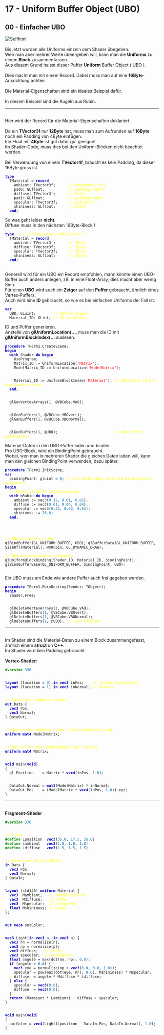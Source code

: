 <html>
    <b><h1>17 - Uniform Buffer Object (UBO)</h1></b>
    <b><h2>00 - Einfacher UBO</h2></b>
<img src="image.png" alt="Selfhtml"><br><br>
Bis jetzt wurden alle Uniforms einzeln dem Shader übegeben.<br>
Wen man aber mehrer Werte übeergeben will, kann man die <b>Uniforms</b> zu einem <b>Block</b> zusammenfassen.<br>
Aus diesem Grund heisst dieser Puffer <b>Uniform</b> Buffer Object ( UBO ).<br>
<br>
Dies macht man mit einem Record. Dabei muss man auf eine <b>16Byte</b>-Ausrichtung achten.<br>
<br>
Die Material-Eigenschaften sind ein ideales Beispiel dafür.<br>
<br>
In diesem Beispiel sind die Kugeln aus Rubin.<br>
<hr><br>
Hier wird der Record für die Material-Eigenschaften deklariert.<br>
<br>
Da ein <b>TVector3f</b> nur <b>12Byte</b> hat, muss man zum Aufrunden auf <b>16Byte</b> noch ein Padding von 4Byte einfügen.<br>
Ein Float mit <b>4Byte</b> ist gut dafür gut geeignet.<br>
Im Shader-Code, muss dies bei den Uniform-Blöcken nicht beachtet werden.<br>
<br>
Bei Verwendung von einem <b>TVector4f</b>, braucht es kein Padding, da dieser 16Byte gross ist.<br>
<pre><code><b><font color="0000BB">type</font></b>
  TMaterial = <b><font color="0000BB">record</font></b>
    ambient: TVector3f;      <i><font color="#FFFF00">// Umgebungslicht</font></i>
    pad0: GLfloat;           <i><font color="#FFFF00">// padding 4Byte</font></i>
    diffuse: TVector3f;      <i><font color="#FFFF00">// Farbe</font></i>
    pad1: GLfloat;           <i><font color="#FFFF00">// padding 4Byte</font></i>
    specular: TVector3f;     <i><font color="#FFFF00">// Spiegelnd</font></i>
    shininess: GLfloat;      <i><font color="#FFFF00">// Glanz</font></i>
  <b><font color="0000BB">end</font></b>;</code></pre>
So was geht leider <b>nicht</b>.<br>
Diffuse muss in den nächsten 16Byte-Block !<br>
<pre><code><b><font color="0000BB">type</font></b>    <i><font color="#FFFF00">// Unbrauchbare Deklaration !</font></i>
  TMaterial = <b><font color="0000BB">record</font></b>
    ambient: TVector3f;      <i><font color="#FFFF00">// 3Byte</font></i>
    diffuse: TVector3f;      <i><font color="#FFFF00">// 3Byte</font></i>
    specular: TVector3f;     <i><font color="#FFFF00">// 3Byte</font></i>
    shininess: GLfloat;      <i><font color="#FFFF00">// 3Byte</font></i>
  <b><font color="0000BB">end</font></b>;</code></pre>
<br>
Generell wird für ein UBO ein Record empfohlen, mann könnte einen UBO-Buffer auch anders anlegen, zB. in eine Float-Array, dies macht aber wenig Sinn.<br>
Für einen <b>UBO</b> wird auch ein <b>Zeiger</b> auf den <b>Puffer</b> gebraucht, ähnlich eines Vertex-Puffers.<br>
Auch wird eine <b>ID</b> gebraucht, so wie es bei einfachen Uniforms der Fall ist.<br>
<pre><code><b><font color="0000BB">var</font></b>
  UBO: GLuint;        <i><font color="#FFFF00">// Puffer-Zeiger</font></i>
  Material_ID: GLint; <i><font color="#FFFF00">// ID im Shader</font></i></code></pre>
ID und Puffer generieren.<br>
Anstelle von <b>glUniformLocation(...</b>, muss man die ID mit <b>glUniformBlockIndex(...</b> auslesen.<br>
<pre><code><b><font color="0000BB">procedure</font></b> TForm1.CreateScene;
<b><font color="0000BB">begin</font></b>
  <b><font color="0000BB">with</font></b> Shader <b><font color="0000BB">do</font></b> <b><font color="0000BB">begin</font></b>
    UseProgram;
    Matrix_ID := UniformLocation(<font color="#FF0000">'Matrix'</font>);
    ModelMatrix_ID := UniformLocation(<font color="#FF0000">'ModelMatrix'</font>);
<br>
    Material_ID := UniformBlockIndex(<font color="#FF0000">'Material'</font>); <i><font color="#FFFF00">// UBO-Block ID aus dem Shader holen.</font></i>
  <b><font color="0000BB">end</font></b>;
<br>
  glGenVertexArrays(<font color="#0077BB">1</font>, @VBCube.VAO);
<br>
  glGenBuffers(<font color="#0077BB">1</font>, @VBCube.VBOvert);
  glGenBuffers(<font color="#0077BB">1</font>, @VBCube.VBONormal);
<br>
  glGenBuffers(<font color="#0077BB">1</font>, @UBO);                          <i><font color="#FFFF00">// UB0-Puffer generieren.</font></i></code></pre>
Material-Daten in den UBO-Puffer laden und binden.<br>
Pro UBO-Block, wird ein BindingPoint gebraucht.<br>
Wobei, wen man in mehreren Shader die gleichen Daten laden will, kann man den gleichen BindingPoint verwenden, dazu später.<br>
<pre><code><b><font color="0000BB">procedure</font></b> TForm1.InitScene;
<b><font color="0000BB">var</font></b>
  bindingPoint: gluint = <font color="#0077BB">0</font>; <i><font color="#FFFF00">// Pro Verbindung wird ein BindingPoint gebraucht.</font></i>
<b><font color="0000BB">begin</font></b>
  <i><font color="#FFFF00">// Material-Werte inizialisieren</font></i>
  <b><font color="0000BB">with</font></b> mRubin <b><font color="0000BB">do</font></b> <b><font color="0000BB">begin</font></b>
    ambient := vec3(<font color="#0077BB">0</font>.<font color="#0077BB">17</font>, <font color="#0077BB">0</font>.<font color="#0077BB">01</font>, <font color="#0077BB">0</font>.<font color="#0077BB">01</font>);
    diffuse := vec3(<font color="#0077BB">0</font>.<font color="#0077BB">61</font>, <font color="#0077BB">0</font>.<font color="#0077BB">04</font>, <font color="#0077BB">0</font>.<font color="#0077BB">04</font>);
    specular := vec3(<font color="#0077BB">0</font>.<font color="#0077BB">73</font>, <font color="#0077BB">0</font>.<font color="#0077BB">63</font>, <font color="#0077BB">0</font>.<font color="#0077BB">63</font>);
    shininess := <font color="#0077BB">76</font>.<font color="#0077BB">8</font>;
  <b><font color="0000BB">end</font></b>;
<br>

  <i><font color="#FFFF00">// UBO mit Daten laden</font></i>
  glBindBuffer(GL_UNIFORM_BUFFER, UBO);
  glBufferData(GL_UNIFORM_BUFFER, SizeOf(TMaterial), @mRubin, GL_DYNAMIC_DRAW);
<br>
  <i><font color="#FFFF00">// UBO mit dem Shader verbinden</font></i>
  glUniformBlockBinding(Shader.ID, Material_ID, bindingPoint);
  glBindBufferBase(GL_UNIFORM_BUFFER, bindingPoint, UBO);</code></pre>
Ein UBO muss am Ende wie andere Puffer auch frei gegeben werden.<br>
<pre><code><b><font color="0000BB">procedure</font></b> TForm1.FormDestroy(Sender: TObject);
<b><font color="0000BB">begin</font></b>
  Shader.Free;
<br>
  glDeleteVertexArrays(<font color="#0077BB">1</font>, @VBCube.VAO);
  glDeleteBuffers(<font color="#0077BB">1</font>, @VBCube.VBOvert);
  glDeleteBuffers(<font color="#0077BB">1</font>, @VBCube.VBONormal);
  glDeleteBuffers(<font color="#0077BB">1</font>, @UBO);  <i><font color="#FFFF00">// UBO löschen.</font></i></code></pre>
<hr><br>
Im Shader sind die Material-Daten zu einem Block zusammengefasst, ähnlich einem <b>struct</b> un <b>C++</b>.<br>
Im Shader wird kein Padding gebraucht.<br>
<br>
<b>Vertex-Shader:</b><br>
<pre><code><b><font color="#008800">#version</font></b> <font color="#0077BB">330</font>
<br>
<b><font color="0000BB">layout</font></b> (location = <font color="#0077BB">0</font>) <b><font color="0000BB">in</font></b> <b><font color="0000BB">vec3</font></b> inPos;    <i><font color="#FFFF00">// Vertex-Koordinaten</font></i>
<b><font color="0000BB">layout</font></b> (location = <font color="#0077BB">1</font>) <b><font color="0000BB">in</font></b> <b><font color="0000BB">vec3</font></b> inNormal; <i><font color="#FFFF00">// Normale</font></i>
<br>
<i><font color="#FFFF00">// Daten für Fragment-shader</font></i>
<b><font color="0000BB">out</font></b> Data {
  <b><font color="0000BB">vec3</font></b> Pos;
  <b><font color="0000BB">vec3</font></b> Normal;
} DataOut;
<br>
<i><font color="#FFFF00">// Matrix des Modeles, ohne Frustum-Beeinflussung.</font></i>
<b><font color="0000BB">uniform</font></b> <b><font color="0000BB">mat4</font></b> ModelMatrix;
<br>
<i><font color="#FFFF00">// Matrix für die Drehbewegung und Frustum.</font></i>
<b><font color="0000BB">uniform</font></b> <b><font color="0000BB">mat4</font></b> Matrix;
<br>
<b><font color="0000BB">void</font></b> main(<b><font color="0000BB">void</font></b>)
{
  gl_Position    = Matrix * <b><font color="0000BB">vec4</font></b>(inPos, <font color="#0077BB">1</font>.<font color="#0077BB">0</font>);
<br>
  DataOut.Normal = <b><font color="0000BB">mat3</font></b>(ModelMatrix) * inNormal;
  DataOut.Pos    = (ModelMatrix * <b><font color="0000BB">vec4</font></b>(inPos, <font color="#0077BB">1</font>.<font color="#0077BB">0</font>)).xyz;
}
</code></pre>
<hr><br>
<b>Fragment-Shader</b><br>
<pre><code><b><font color="#008800">#version</font></b> <font color="#0077BB">330</font>
<br>
<i><font color="#FFFF00">// Licht</font></i>
<b><font color="#008800">#define</font></b> Lposition  <b><font color="0000BB">vec3</font></b>(<font color="#0077BB">35</font>.<font color="#0077BB">0</font>, <font color="#0077BB">17</font>.<font color="#0077BB">5</font>, <font color="#0077BB">35</font>.<font color="#0077BB">0</font>)
<b><font color="#008800">#define</font></b> Lambient   <b><font color="0000BB">vec3</font></b>(<font color="#0077BB">1</font>.<font color="#0077BB">8</font>, <font color="#0077BB">1</font>.<font color="#0077BB">8</font>, <font color="#0077BB">1</font>.<font color="#0077BB">8</font>)
<b><font color="#008800">#define</font></b> Ldiffuse   <b><font color="0000BB">vec3</font></b>(<font color="#0077BB">1</font>.<font color="#0077BB">5</font>, <font color="#0077BB">1</font>.<font color="#0077BB">5</font>, <font color="#0077BB">1</font>.<font color="#0077BB">5</font>)
<br>
<i><font color="#FFFF00">// Daten vom Vertex-Shader</font></i>
<b><font color="0000BB">in</font></b> Data {
  <b><font color="0000BB">vec3</font></b> Pos;
  <b><font color="0000BB">vec3</font></b> Normal;
} DataIn;
<br>
<b><font color="0000BB">layout</font></b> (std140) <b><font color="0000BB">uniform</font></b> Material {
  <b><font color="0000BB">vec3</font></b>  Mambient;   <i><font color="#FFFF00">// Umgebungslicht</font></i>
  <b><font color="0000BB">vec3</font></b>  Mdiffuse;   <i><font color="#FFFF00">// Farbe</font></i>
  <b><font color="0000BB">vec3</font></b>  Mspecular;  <i><font color="#FFFF00">// Spiegelnd</font></i>
  <b><font color="0000BB">float</font></b> Mshininess; <i><font color="#FFFF00">// Glanz</font></i>
};
<br>
<b><font color="0000BB">out</font></b> <b><font color="0000BB">vec4</font></b> outColor;
<br>
<b><font color="0000BB">vec3</font></b> Light(<b><font color="0000BB">in</font></b> <b><font color="0000BB">vec3</font></b> p, <b><font color="0000BB">in</font></b> <b><font color="0000BB">vec3</font></b> n) {
  <b><font color="0000BB">vec3</font></b> nn = normalize(n);
  <b><font color="0000BB">vec3</font></b> np = normalize(p);
  <b><font color="0000BB">vec3</font></b> diffuse;   <i><font color="#FFFF00">// Licht</font></i>
  <b><font color="0000BB">vec3</font></b> specular;  <i><font color="#FFFF00">// Reflektion</font></i>
  <b><font color="0000BB">float</font></b> angele = max(dot(nn, np), <font color="#0077BB">0</font>.<font color="#0077BB">0</font>);
  <b><font color="0000BB">if</font></b> (angele &gt; <font color="#0077BB">0</font>.<font color="#0077BB">0</font>) {
    <b><font color="0000BB">vec3</font></b> eye = normalize(np + <b><font color="0000BB">vec3</font></b>(<font color="#0077BB">0</font>.<font color="#0077BB">0</font>, <font color="#0077BB">0</font>.<font color="#0077BB">0</font>, <font color="#0077BB">1</font>.<font color="#0077BB">0</font>));
    specular = pow(max(dot(eye, nn), <font color="#0077BB">0</font>.<font color="#0077BB">0</font>), Mshininess) * Mspecular;
    diffuse  = angele * Mdiffuse * Ldiffuse;
  } <b><font color="0000BB">else</font></b> {
    specular = <b><font color="0000BB">vec3</font></b>(<font color="#0077BB">0</font>.<font color="#0077BB">0</font>);
    diffuse  = <b><font color="0000BB">vec3</font></b>(<font color="#0077BB">0</font>.<font color="#0077BB">0</font>);
  }
  <b><font color="0000BB">return</font></b> (Mambient * Lambient) + diffuse + specular;
}
<br>
<b><font color="0000BB">void</font></b> main(<b><font color="0000BB">void</font></b>)
{
  outColor = <b><font color="0000BB">vec4</font></b>(Light(Lposition - DataIn.Pos, DataIn.Normal), <font color="#0077BB">1</font>.<font color="#0077BB">0</font>);
}
<br>
</code></pre>
<br>
</html>
